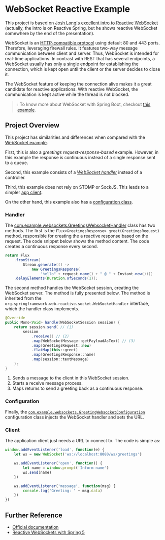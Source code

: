 # WebSocket Reactive Example
This project is based on [Josh Long's excellent intro to Reactive WebSocket](https://www.youtube.com/watch?v=Z5q-CXbvM1E) (actually, the intro is on Reactive Spring, but he shows reactive WebSocket somewhere by the end of the presentation).

WebSocket is an [HTTP-compatible protocol](https://docs.spring.io/spring-framework/docs/current/reference/html/web.html#websocket) using default 80 and 443 ports. Therefore, leveraging firewall rules. It features two-way message communication between client and server. Thus, WebSocket is intended for real-time applications. In contrast with REST that has several endpoints, a WebSocket usually has only a single endpoint for establishing the connection, which is kept open until the client or the server decides to close it. 

The WebSocket feature of keeping the connection alive makes it a great candidate for reactive applications. With reactive WebSocket, the communication is kept active while the thread is not blocked.

> :information_source: To know more about WebSocket with Spring Boot, checkout [this example](https://github.com/gabrielcostasilva/sb-controllers/tree/main/websockets).

## Project Overview
This project has similarities and differences when compared with the [WebSocket example](https://github.com/gabrielcostasilva/sb-controllers/tree/main/websockets).

First, this is also a _greetings request-response-based_ example. However, in this example the response is continuous instead of a single response sent to a queue.

Second, this example consists of a [_WebSocket handler_](./src/main/java/com/example/websockets/GreetingsWebsocketHandler.java) instead of a controller.

Third, this example does not rely on STOMP or SockJS. This leads to a simpler [app client](./src/main/resources/static/index.html).

On the other hand, this example also has a [configuration class](./src/main/java/com/example/websockets/GreetingWebsocketConfiguration.java). 

### Handler
The [com.example.websockets.GreetingsWebsocketHandler](./src/main/java/com/example/websockets/GreetingsWebsocketHandler.java) class has two methods. The first is the `Flux<GreetingsResponse> greet(GreetingsRequest)` method, responsible for creating the a reactive response based on the request. The code snippet below shows the method content. The code creates a continuous response every second.

```java
return Flux
	.fromStream(
		Stream.generate(() -> 
			new GreetingsResponse(
				"hello" + request.name() + " @ " + Instant.now())))
	.delayElements(Duration.ofSeconds(1));
```
The second method handles the WebSocket session, creating the WebSocket server. The method is fully presented below. The method is inherited from the `org.springframework.web.reactive.socket.WebSocketHandler` interface, which the handler class implements.

```java
@Override
public Mono<Void> handle(WebSocketSession session) {
	return session.send( // (1)
		session
			.receive() // (2)
			.map(WebSocketMessage::getPayloadAsText) // (3)
			.map(GreetingsRequest::new)
			.flatMap(this::greet)
			.map(GreetingsResponse::name)
			.map(session::textMessage)
	);
}
```
1. Sends a message to the client in this WebSocket session.
2. Starts a receive message process.
3. Maps returns to send a greeting back as a continuous response.
     
### Configuration
Finally, the [`com.example.websockets.GreetingWebsocketConfiguration`](./src/main/java/com/example/websockets/GreetingWebsocketConfiguration.java) configuration class injects the WebSocket handler and sets the URL.

### Client
The application client just needs a URL to connect to. The code is simple as:

```javascript
window.addEventListener('load', function(e) {
	let ws = new WebSocket('ws://localhost:8080/ws/greetings')

	ws.addEventListener('open', function() {
		let name = window.prompt('Inform name')
		ws.send(name)
	})

	ws.addEventListener('message', function(msg) {
		console.log('Greeting: ' + msg.data)
	})
})
```

## Further Reference
- [Official documentation](https://docs.spring.io/spring-framework/docs/current/reference/html/web-reactive.html#webflux-websocket)
- [Reactive WebSockets with Spring 5](https://www.baeldung.com/spring-5-reactive-websockets)